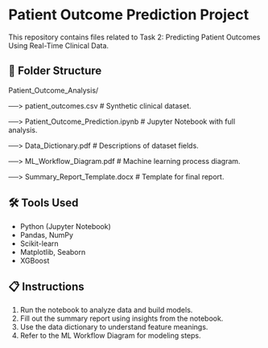 # Patient Outcome Prediction Project

This repository contains files related to Task 2: Predicting Patient Outcomes Using Real-Time Clinical Data.

## 📁 Folder Structure

Patient_Outcome_Analysis/

──> patient_outcomes.csv # Synthetic clinical dataset.

──> Patient_Outcome_Prediction.ipynb # Jupyter Notebook with full analysis.

──> Data_Dictionary.pdf # Descriptions of dataset fields.

──> ML_Workflow_Diagram.pdf # Machine learning process diagram.

──> Summary_Report_Template.docx # Template for final report.

## 🛠️ Tools Used

- Python (Jupyter Notebook)
- Pandas, NumPy
- Scikit-learn
- Matplotlib, Seaborn
- XGBoost

## 📋 Instructions

1. Run the notebook to analyze data and build models.
2. Fill out the summary report using insights from the notebook.
3. Use the data dictionary to understand feature meanings.
4. Refer to the ML Workflow Diagram for modeling steps.

